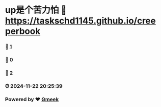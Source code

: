 # up是个苦力怕 :link: https://taskschd1145.github.io/creeperbook 
### :page_facing_up: [1](https://taskschd1145.github.io/creeperbook/tag.html) 
### :speech_balloon: 0 
### :hibiscus: 2 
### :alarm_clock: 2024-11-22 20:25:39 
### Powered by :heart: [Gmeek](https://github.com/Meekdai/Gmeek)
